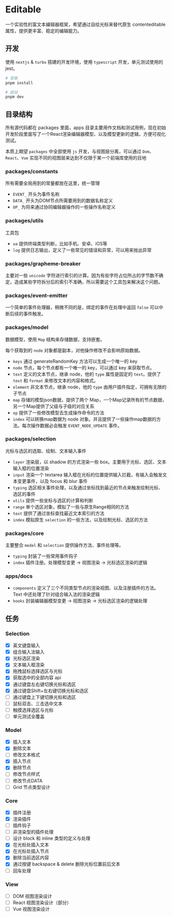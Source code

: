 # Editable

一个实验性的富文本编辑器框架，希望通过自绘光标来替代原生 contenteditable 属性，提供更丰富、稳定的编辑能力。

## 开发

使用 `nextjs` & `turbo` 搭建的开发环境，使用 `typescript` 开发，单元测试使用的 jest。

```bash
# 安装
pnpm install

# 启动
pnpm dev

```

## 目录结构

所有源代码都在 packages 里面，apps 目录主要用作文档和测试用例，现在初始开发阶段里面写了一个React渲染编辑器模型、以及模型更新的逻辑，方便可视化测试。

本质上期望 `packages` 中全部使用 `js` 开发，与视图层分离，可以通过 `Dom`、`React`、`Vue` 实现不同的视图层来达到不仅限于某一个前端库使用的目地

### packages/constants

所有需要全局用到的常量都放在这里，统一管理

- `EVENT_` 开头为事件名称
- `DATA_` 开头为DOM节点所需要用到的数据名称定义
- `OP_` 为将来通过协同编辑器操作的一些操作名称定义

### packages/utils

工具包

- `ua` 提供终端类型判断，比如手机、安卓、iOS等
- `log` 提供日志输出，定义了一些常见的错误和异常，可以用来抛出异常

### packages/grapheme-breaker

主要对一些 `unicode` 字符进行索引的计算。因为有些字符占位所占的字节数不确定，造成某些字符拆分后的索引不准确，所以需要这个工具包来解决这个问题。

### packages/event-emitter

一个简单的事件处理器，稍微不同的是，绑定的事件在处理中返回 `false` 可以中断后续的事件触发。

### packages/model

数据模型，使用 `Map` 结构来存储数据，支持嵌套。

每个获取到的 `node` 对象都是副本，对他操作修改不会影响原始数据。

- `keys` 通过 generateRandomKey 方法可以生成一个唯一的 key
- `node` 节点，每个节点都有一个唯一的 key，可以通过 key 来获取节点。
- `text` 定义的文本节点，继承 node，他的 `type` 属性是固定的 `text`。提供了 `text` 和 `format` 来修改文本的内容和格式。
- `element` 非文本节点，继承 node，他的 `type` 由用户插件指定，可拥有无限的子节点
- `map` 存储的模型json数据，提供了两个 Map，一个Map记录所有的节点数据，另一个Map提供了父级与子级的对应关系
- `op` 提供了一些修改模型去生成操作命令的方法
- `index` 可以转换map数据为 node 对象。并且提供了一些操作map数据的方法。每次操作数据必会触发 `EVENT_NODE_UPDATE` 事件。

### packages/selection

光标与选区的选取、绘制、文本输入事件

- `layer` 渲染层，以 shadow 的方式渲染一些 box。主要用于光标、选区、文本输入框的位置渲染
- `input` 渲染一个 textarea 输入框在光标的位置提供输入拦截，有输入会触发文本变更事件，以及 focus 和 blur 事件
- `typing` 选区相关事件处理，以及通过坐标找到最近的节点来触发绘制光标、选区的事件
- `utils` 提供一些坐标与选区的计算和判断
- `range` 单个选区对象，模拟了一些与原生Range相同的方法
- `text` 提供了通过坐标查找最近文本索引的方法
- `index` 模拟原生 `selection` 的一些方法，以及绘制光标、选区的方法


### packages/core

主要整合 `model` 和 `selection` 提供操作方法、事件处理等。

- `typing` 封装了一些常用事件钩子
- `index` 插件注册。处理模型变更 -> 视图渲染 -> 光标选区渲染的逻辑


### apps/docs

- `components` 定义了三个不同类型节点的渲染视图、以及注册插件的方法。Text 中还处理了针对组合输入法的渲染逻辑
- `hooks` 封装编辑器模型变更 -> 视图渲染 -> 光标选区渲染的逻辑处理

## 任务

### Selection

- [x] 英文键盘输入
- [x] 组合输入法输入
- [x] 光标选区渲染
- [x] 文本输入框渲染
- [x] 拖拽鼠标选择选区与光标
- [x] 获取选中的全部内容 api
- [x] 通过键盘左右键切换光标和选区
- [x] 通过键盘Shift+左右键切换光标和选区
- [ ] 通过键盘上下键切换光标和选区
- [ ] 鼠标双击、三击选中文本
- [ ] 触摸选择选区与光标
- [ ] 单元测试全覆盖

### Model

- [x] 插入文本
- [x] 删除文本
- [ ] 修改文本格式
- [x] 插入节点
- [x] 删除节点
- [ ] 修改节点样式
- [ ] 修改节点DATA
- [ ] Grid 节点类型设计

### Core

- [x] 插件注册
- [x] 渲染插件
- [ ] 插件钩子
- [ ] 非渲染型的插件处理
- [ ] 设计 block 和 inline 类型的定义与处理
- [x] 在光标处插入文本
- [x] 在光标处插入节点
- [x] 删除当前选区内容
- [x] 通过按键 backspace & delete 删除光标位置前后文本
- [ ] 回车处理

### View

- [ ] DOM 视图渲染设计
- [ ] React 视图渲染设计（部分）
- [ ] Vue 视图渲染设计
